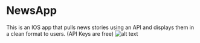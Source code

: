 # NewsApp
This is an IOS app that pulls news stories using an API and displays them in a clean format to users. (API Keys are free)
![alt text](https://i.imgur.com/qeonLTq.png)

